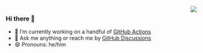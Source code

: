 <img align="right" src="https://github-readme-stats.vercel.app/api/top-langs/?username=zgosalvez&layout=compact&bg_color=161b22&hide_border=true&title_color=c9d1d9&text_color=c9d1d9" />

### Hi there 👋

- 🔭 I’m currently working on a handful of [GitHub Actions](https://github.com/marketplace?type=actions&query=zgosalvez)
- 💬 Ask me anything or reach me by [GitHub Discussions](https://github.com/zgosalvez/zgosalvez/discussions)
- 😄 Pronouns: he/him
